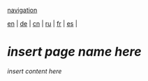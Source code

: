 [navigation](https://github.com/syncloud/docs/blob/master/*/index.md)

[en](https://github.com/syncloud/platform/wiki/Custom-certificate) | 
[de](https://github.com/syncloud/docs/blob/master/de/content/Custom-certificate.md) | 
[cn](https://github.com/syncloud/docs/blob/master/cn/content/Custom-certificate.md) | 
[ru](https://github.com/syncloud/docs/blob/master/ru/content/Custom-certificate.md) | 
[fr](https://github.com/syncloud/docs/blob/master/fr/content/Custom-certificate.md) | 
[es](https://github.com/syncloud/docs/blob/master/es/content/Custom-certificate.md) | 

# *insert page name here*

*insert content here*
